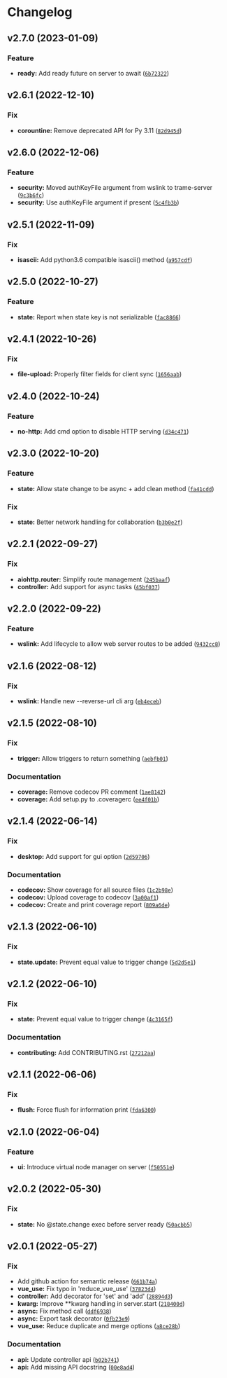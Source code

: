 # Changelog

<!--next-version-placeholder-->

## v2.7.0 (2023-01-09)
### Feature
* **ready:** Add ready future on server to await ([`6b72322`](https://github.com/Kitware/trame-server/commit/6b72322c06a5ade065355e2ffbd5d74206a89464))

## v2.6.1 (2022-12-10)
### Fix
* **corountine:** Remove deprecated API for Py 3.11 ([`82d945d`](https://github.com/Kitware/trame-server/commit/82d945d319c3f8c87c8797f4318e44b964e35e25))

## v2.6.0 (2022-12-06)
### Feature
* **security:** Moved authKeyFile argument from wslink to trame-server ([`9c3b6fc`](https://github.com/Kitware/trame-server/commit/9c3b6fc5757fc6ca3ef1954f01216d64919d72e0))
* **security:** Use authKeyFile argument if present ([`5c4fb3b`](https://github.com/Kitware/trame-server/commit/5c4fb3b227e8085073ce15dc3a9b5603db93b426))

## v2.5.1 (2022-11-09)
### Fix
* **isascii:** Add python3.6 compatible isascii() method ([`a957cdf`](https://github.com/Kitware/trame-server/commit/a957cdf9497aa72b3137cd9e390652311922b285))

## v2.5.0 (2022-10-27)
### Feature
* **state:** Report when state key is not serializable ([`fac8866`](https://github.com/Kitware/trame-server/commit/fac886650d53d052b79d70ac8b99a4847e98ca76))

## v2.4.1 (2022-10-26)
### Fix
* **file-upload:** Properly filter fields for client sync ([`1656aab`](https://github.com/Kitware/trame-server/commit/1656aab27dddeea1a4128aef6f437a18dde395c6))

## v2.4.0 (2022-10-24)
### Feature
* **no-http:** Add cmd option to disable HTTP serving ([`d34c471`](https://github.com/Kitware/trame-server/commit/d34c4719faf6ff1dc5d223ee3adbc42fb6d17d7c))

## v2.3.0 (2022-10-20)
### Feature
* **state:** Allow state change to be async + add clean method ([`fa41cdd`](https://github.com/Kitware/trame-server/commit/fa41cdd8947319a0c685db9e5b835fca68175295))

### Fix
* **state:** Better network handling for collaboration ([`b3b0e2f`](https://github.com/Kitware/trame-server/commit/b3b0e2fd3ef324f9512473993aff19f867c8cd61))

## v2.2.1 (2022-09-27)
### Fix
* **aiohttp.router:** Simplify route management ([`245baaf`](https://github.com/Kitware/trame-server/commit/245baaf682ff27ed46df0ace473c6b8adcefe916))
* **controller:** Add support for async tasks ([`45bf037`](https://github.com/Kitware/trame-server/commit/45bf037889e684044eb1431922b8f40f9621bd67))

## v2.2.0 (2022-09-22)
### Feature
* **wslink:** Add lifecycle to allow web server routes to be added ([`9432cc8`](https://github.com/Kitware/trame-server/commit/9432cc855adc7430dc337c4efcd756c356304840))

## v2.1.6 (2022-08-12)
### Fix
* **wslink:** Handle new --reverse-url cli arg ([`eb4eceb`](https://github.com/Kitware/trame-server/commit/eb4ecebab1c6e87fad501d74afad93a63852e005))

## v2.1.5 (2022-08-10)
### Fix
* **trigger:** Allow triggers to return something ([`aebfb01`](https://github.com/Kitware/trame-server/commit/aebfb017889d7fc40690925cf457959896fa097a))

### Documentation
* **coverage:** Remove codecov PR comment ([`1ae8142`](https://github.com/Kitware/trame-server/commit/1ae81424e2af6fd7b5044da65d66777dddc07a42))
* **coverage:** Add setup.py to .coveragerc ([`ee4f01b`](https://github.com/Kitware/trame-server/commit/ee4f01b87e7e09c5641f0a0acf027d304b3cef8b))

## v2.1.4 (2022-06-14)
### Fix
* **desktop:** Add support for gui option ([`2d59706`](https://github.com/Kitware/trame-server/commit/2d59706b5bb209ccc181bffaf3c22065060a27fa))

### Documentation
* **codecov:** Show coverage for all source files ([`1c2b98e`](https://github.com/Kitware/trame-server/commit/1c2b98eae2a62860ed37adf3065fe42f5d48d218))
* **codecov:** Upload coverage to codecov ([`3a00af1`](https://github.com/Kitware/trame-server/commit/3a00af1cae74858d57e4bb5a7d961ab838ba5aba))
* **codecov:** Create and print coverage report ([`809a6de`](https://github.com/Kitware/trame-server/commit/809a6def95df2ead4d5172fa863b684851384898))

## v2.1.3 (2022-06-10)
### Fix
* **state.update:** Prevent equal value to trigger change ([`5d2d5e1`](https://github.com/Kitware/trame-server/commit/5d2d5e1563238d995a34b521f85a3fcba716e950))

## v2.1.2 (2022-06-10)
### Fix
* **state:** Prevent equal value to trigger change ([`4c3165f`](https://github.com/Kitware/trame-server/commit/4c3165f9232d481f085845ed49c0b1c5109c1b81))

### Documentation
* **contributing:** Add CONTRIBUTING.rst ([`27212aa`](https://github.com/Kitware/trame-server/commit/27212aaea6a16843711a37337e4fdc439db5c4bb))

## v2.1.1 (2022-06-06)
### Fix
* **flush:** Force flush for information print ([`fda6300`](https://github.com/Kitware/trame-server/commit/fda6300d42fa83d1350e8fb75412ec1314b03ba5))

## v2.1.0 (2022-06-04)
### Feature
* **ui:** Introduce virtual node manager on server ([`f50551e`](https://github.com/Kitware/trame-server/commit/f50551ee1729204f208bc46f9200f4ad78d1197e))

## v2.0.2 (2022-05-30)
### Fix
* **state:** No @state.change exec before server ready ([`50acbb5`](https://github.com/Kitware/trame-server/commit/50acbb5cdd867c981ea2b3d62948737c4ee4317c))

## v2.0.1 (2022-05-27)
### Fix
* Add github action for semantic release ([`661b74a`](https://github.com/Kitware/trame-server/commit/661b74a658dabf8ed1c837c6a5e4ab53f368210a))
* **vue_use:** Fix typo in 'reduce_vue_use' ([`37823d4`](https://github.com/Kitware/trame-server/commit/37823d4a361f01ca286a5090dbde984a5481c842))
* **controller:** Add decorator for 'set' and 'add' ([`28894d3`](https://github.com/Kitware/trame-server/commit/28894d3a6a52e85b63d744181d19d66ab8020819))
* **kwarg:** Improve **kwarg handling in server.start ([`218400d`](https://github.com/Kitware/trame-server/commit/218400d8737e8d92cd601ec07ca3a9d14b451702))
* **async:** Fix method call ([`ddf6938`](https://github.com/Kitware/trame-server/commit/ddf693883f986ae52b57ef0351479df99f2ed4a2))
* **async:** Export task decorator ([`0fb23e9`](https://github.com/Kitware/trame-server/commit/0fb23e990985ccaa2761b5b8f4342ea44a476e26))
* **vue_use:** Reduce duplicate and merge options ([`a8ce28b`](https://github.com/Kitware/trame-server/commit/a8ce28b56090f00c5eddd4c9f8390b63dff6f09a))

### Documentation
* **api:** Update controller api ([`b02b741`](https://github.com/Kitware/trame-server/commit/b02b741d5dd042a384124094625a5695ee0c3a42))
* **api:** Add missing API docstring ([`00e8ad4`](https://github.com/Kitware/trame-server/commit/00e8ad41c1b2c003add6a3229cafbbc5ad2930dc))
